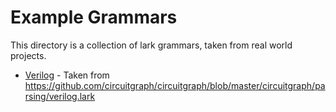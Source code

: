 # Example Grammars

This directory is a collection of lark grammars, taken from real world projects.

- [Verilog](verilog.lark) - Taken from https://github.com/circuitgraph/circuitgraph/blob/master/circuitgraph/parsing/verilog.lark
